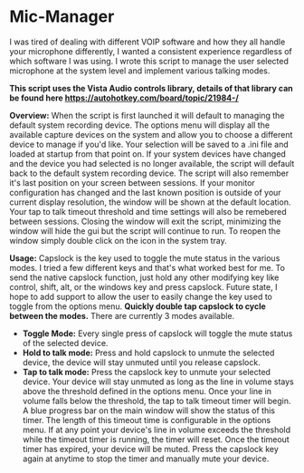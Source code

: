 # Mic-Manager
I was tired of dealing with different VOIP software and how they all handle your microphone differently, I wanted a consistent experience regardless of which software I was using. I wrote this script to manage the user selected microphone at the system level and implement various talking modes.

**This script uses the Vista Audio controls library, details of that library can be found here https://autohotkey.com/board/topic/21984-/**

**Overview:**
When the script is first launched it will default to managing the default system recording device. The options menu will display all the available capture devices on the system and allow you to choose a different device to manage if you'd like. Your selection will be saved to a .ini file and loaded at startup from that point on. If your system devices have changed and the device you had selected is no longer available, the script will default back to the default system recording device. The script will also remember it's last position on your screen between sessions. If your monitor configuration has changed and the last known position is outside of your current display resolution, the window will be shown at the default location. Your tap to talk timeout threshold and time settings will also be remebered between sessions. Closing the window will exit the script, minimizing the window will hide the gui but the script will continue to run. To reopen the window simply double click on the icon in the system tray.

**Usage:**
Capslock is the key used to toggle the mute status in the various modes. I tried a few different keys and that's what worked best for me. To send the native capslock function, just hold any other modifying key like control, shift, alt, or the windows key and press capslock. Future state, I hope to add support to allow the user to easily change the key used to toggle from the options menu. **Quickly double tap capslock to cycle between the modes.** There are currently 3 modes available.
 - **Toggle Mode:** Every single press of capslock will toggle the mute status of the selected device.
 - **Hold to talk mode:** Press and hold capslock to unmute the selected device, the device will stay unmuted until you release capslock.
 - **Tap to talk mode:** Press the capslock key to unmute your selected device. Your device will stay unmuted as long as the line in volume stays above the threshold defined in the options menu. Once your line in volume falls below the threshold, the tap to talk timeout timer will begin. A blue progress bar on the main window will show the status of this timer. The length of this timeout time is configurable in the options menu. If at any point your device's line in volume exceeds the threshold while the timeout timer is running, the timer will reset. Once the timeout timer has expired, your device will be muted. Press the capslock key again at anytime to stop the timer and manually mute your device.
 

 
 
  

